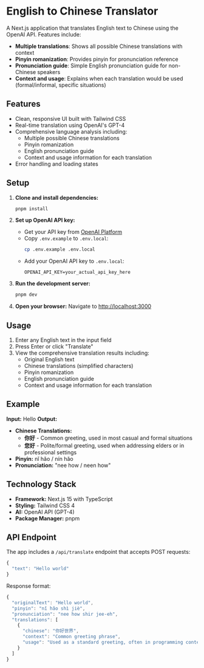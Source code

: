 # English to Chinese Translator

A Next.js application that translates English text to Chinese using the OpenAI API. Features include:

- **Multiple translations**: Shows all possible Chinese translations with context
- **Pinyin romanization**: Provides pinyin for pronunciation reference  
- **Pronunciation guide**: Simple English pronunciation guide for non-Chinese speakers
- **Context and usage**: Explains when each translation would be used (formal/informal, specific situations)

## Features

- Clean, responsive UI built with Tailwind CSS
- Real-time translation using OpenAI's GPT-4
- Comprehensive language analysis including:
  - Multiple possible Chinese translations
  - Pinyin romanization
  - English pronunciation guide
  - Context and usage information for each translation
- Error handling and loading states

## Setup

1. **Clone and install dependencies:**
   ```bash
   pnpm install
   ```

2. **Set up OpenAI API key:**
   - Get your API key from [OpenAI Platform](https://platform.openai.com/api-keys)
   - Copy `.env.example` to `.env.local`:
     ```bash
     cp .env.example .env.local
     ```
   - Add your OpenAI API key to `.env.local`:
     ```
     OPENAI_API_KEY=your_actual_api_key_here
     ```

3. **Run the development server:**
   ```bash
   pnpm dev
   ```

4. **Open your browser:**
   Navigate to [http://localhost:3000](http://localhost:3000)

## Usage

1. Enter any English text in the input field
2. Press Enter or click "Translate" 
3. View the comprehensive translation results including:
   - Original English text
   - Chinese translations (simplified characters)
   - Pinyin romanization
   - English pronunciation guide
   - Context and usage information for each translation

## Example

**Input:** Hello
**Output:**
- **Chinese Translations:**
  - **你好** - Common greeting, used in most casual and formal situations
  - **您好** - Polite/formal greeting, used when addressing elders or in professional settings
- **Pinyin:** nǐ hǎo / nín hǎo
- **Pronunciation:** "nee how / neen how"

## Technology Stack

- **Framework:** Next.js 15 with TypeScript
- **Styling:** Tailwind CSS 4
- **AI:** OpenAI API (GPT-4)
- **Package Manager:** pnpm

## API Endpoint

The app includes a `/api/translate` endpoint that accepts POST requests:

```typescript
{
  "text": "Hello world"
}
```

Response format:
```typescript
{
  "originalText": "Hello world",
  "pinyin": "nǐ hǎo shì jiè", 
  "pronunciation": "nee how shir jee-eh",
  "translations": [
    {
      "chinese": "你好世界",
      "context": "Common greeting phrase",
      "usage": "Used as a standard greeting, often in programming contexts"
    }
  ]
}
```
